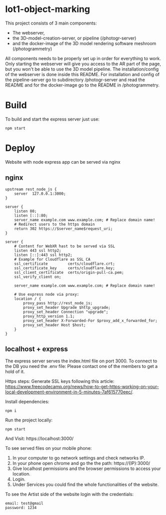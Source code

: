 # lot1-object-marking

This project consists of 3 main components: 
 - The webserver, 
 - the 3D-model-creation-server, or pipeline (/photogr-server) 
 - and the docker-image of the 3D model rendering software meshroom (/photogrammetry)
 
All components needs to be properly set up in order for everything to work. Only starting the webserver will give you access to the AR part of the page, but you won't be able to use the 3D model pipeline. 
The installation/config of the webserver is done inside this README. For installation and config of the pipeline-server go to subdirectory /photogr-server and read the README and for the docker-image go to the README in /photogrammetry.

# Build
To build and start the express server just use:

````
npm start
````

# Deploy

Website with node express app can be served via nginx
## nginx

````
upstream rest_node_js {
    server  127.0.0.1:3000;
}

server {
    listen 80;
    listen [::]:80;
    server_name example.com www.example.com; # Replace domain name!
    # Redirect users to the https domain
    return 302 https://$server_name$request_uri;
}

server {
    # Content for WebXR hast to be served via SSL
    listen 443 ssl http2;
    listen [::]:443 ssl http2;
    # Example for Cloudflare as SSL CA
    ssl_certificate         certs/cloudflare.crt;
    ssl_certificate_key     certs/cloudflare.key;
    ssl_client_certificate  certs/origin-pull-ca.pem;
    ssl_verify_client on;

    server_name example.com www.example.com; # Replace domain name!

    # Use express node via proxy:
    location / {
        proxy_pass http://rest_node_js;
        proxy_set_header Upgrade $http_upgrade;
        proxy_set_header Connection "upgrade";
        proxy_http_version 1.1;
        proxy_set_header X-Forwarded-For $proxy_add_x_forwarded_for;
        proxy_set_header Host $host;
    }
}

````

## localhost + express
The express server serves the index.html file on port 3000.
To connect to the DB you need the .env file: Please contact one of the members to get a hold of it.

Https steps:
Generate SSL keys following this article: https://www.freecodecamp.org/news/how-to-get-https-working-on-your-local-development-environment-in-5-minutes-7af615770eec/.

Install dependencies:
````
npm i

````

Run the project locally:

````
npm start

````

And Visit: https://localhost:3000/

To see served files on your mobile phone:
1. In your computer to go network settings and check networks IP.
2. In your phone open chrome and go the the path: https://{IP}:3000/
3. Give localhost permissions  and the browser permissions to access your location.
4. Login.
5. Under Services you could find the whole functionalities of the website.

To see the Artist side of the website login with the credentials:

````
email: test@gmail
password: 1234

````
